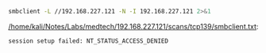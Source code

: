 ```bash
smbclient -L //192.168.227.121 -N -I 192.168.227.121 2>&1
```

[/home/kali/Notes/Labs/medtech/192.168.227.121/scans/tcp139/smbclient.txt](file:///home/kali/Notes/Labs/medtech/192.168.227.121/scans/tcp139/smbclient.txt):

```
session setup failed: NT_STATUS_ACCESS_DENIED


```
